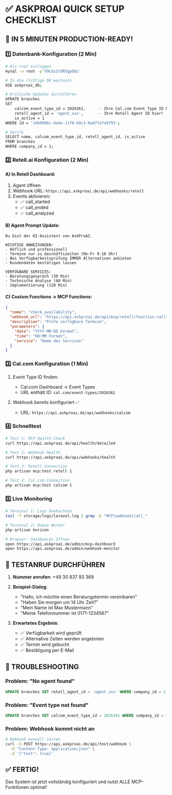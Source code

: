 # ✅ ASKPROAI QUICK SETUP CHECKLIST

## 🚀 IN 5 MINUTEN PRODUCTION-READY!

### 1️⃣ Datenbank-Konfiguration (2 Min)
```bash
# Als root einloggen
mysql -u root -p'V9LGz2tdR5gpDQz'

# In die richtige DB wechseln
USE askproai_db;

# Kritische Updates durchführen
UPDATE branches 
SET 
    calcom_event_type_id = 2026361,     -- Ihre Cal.com Event Type ID hier!
    retell_agent_id = 'agent_xxx',      -- Ihre Retell Agent ID hier!
    is_active = 1
WHERE id = '14b9996c-4ebe-11f0-b9c1-0ad77e7a9793';

# Verify
SELECT name, calcom_event_type_id, retell_agent_id, is_active 
FROM branches 
WHERE company_id = 1;
```

### 2️⃣ Retell.ai Konfiguration (2 Min)

#### A) In Retell Dashboard:
1. Agent öffnen
2. Webhook URL: `https://api.askproai.de/api/webhooks/retell`
3. Events aktivieren:
   - ✅ call_started
   - ✅ call_ended
   - ✅ call_analyzed

#### B) Agent Prompt Update:
```
Du bist der KI-Assistent von AskProAI.

WICHTIGE ANWEISUNGEN:
- Höflich und professionell
- Termine nur zu Geschäftszeiten (Mo-Fr 9-18 Uhr)
- Bei Verfügbarkeitsprüfung IMMER Alternativen anbieten
- Kundendaten bestätigen lassen

VERFÜGBARE SERVICES:
- Beratungsgespräch (30 Min)
- Technische Analyse (60 Min)
- Implementierung (120 Min)
```

#### C) Custom Functions → MCP Functions:
```json
{
  "name": "check_availability",
  "webhook_url": "https://api.askproai.de/api/mcp/retell/function-call",
  "description": "Prüfe verfügbare Termine",
  "parameters": {
    "date": "YYYY-MM-DD Format",
    "time": "HH:MM Format",
    "service": "Name des Services"
  }
}
```

### 3️⃣ Cal.com Konfiguration (1 Min)

1. Event Type ID finden:
   - Cal.com Dashboard → Event Types
   - URL enthält ID: `cal.com/event-types/2026361`

2. Webhook bereits konfiguriert ✅
   - URL: `https://api.askproai.de/api/webhooks/calcom`

### 4️⃣ Schnelltest

```bash
# Test 1: MCP Health Check
curl https://api.askproai.de/api/health/detailed

# Test 2: Webhook Health
curl https://api.askproai.de/api/webhooks/health

# Test 3: Retell Connection
php artisan mcp:test retell 1

# Test 4: Cal.com Connection  
php artisan mcp:test calcom 1
```

### 5️⃣ Live Monitoring

```bash
# Terminal 1: Logs beobachten
tail -f storage/logs/laravel.log | grep -E "MCP|webhook|call_"

# Terminal 2: Queue Worker
php artisan horizon

# Browser: Dashboards öffnen
open https://api.askproai.de/admin/mcp-dashboard
open https://api.askproai.de/admin/webhook-monitor
```

## 🎯 TESTANRUF DURCHFÜHREN

1. **Nummer anrufen**: +49 30 837 93 369
2. **Beispiel-Dialog**:
   - "Hallo, ich möchte einen Beratungstermin vereinbaren"
   - "Haben Sie morgen um 14 Uhr Zeit?"
   - "Mein Name ist Max Mustermann"
   - "Meine Telefonnummer ist 0171-1234567"

3. **Erwartetes Ergebnis**:
   - ✅ Verfügbarkeit wird geprüft
   - ✅ Alternative Zeiten werden angeboten
   - ✅ Termin wird gebucht
   - ✅ Bestätigung per E-Mail

## 🚨 TROUBLESHOOTING

### Problem: "No agent found"
```sql
UPDATE branches SET retell_agent_id = 'agent_xxx' WHERE company_id = 1;
```

### Problem: "Event type not found"  
```sql
UPDATE branches SET calcom_event_type_id = 2026361 WHERE company_id = 1;
```

### Problem: Webhook kommt nicht an
```bash
# Webhook manuell testen
curl -X POST https://api.askproai.de/api/test/webhook \
  -H "Content-Type: application/json" \
  -d '{"test": true}'
```

## ✅ FERTIG!

Das System ist jetzt vollständig konfiguriert und nutzt ALLE MCP-Funktionen optimal!